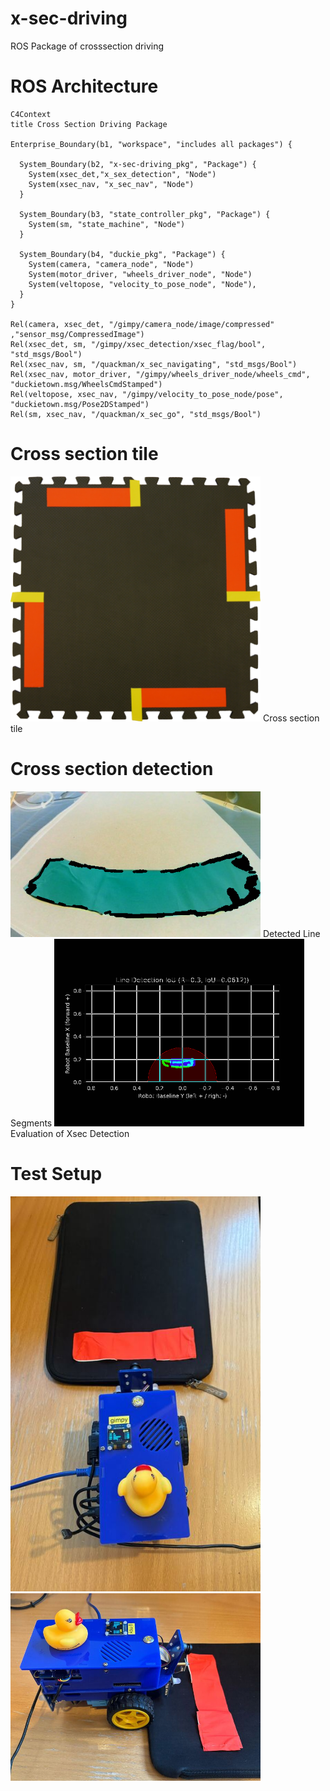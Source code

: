 # x-sec-driving
ROS Package of crosssection driving


# ROS Architecture
```mermaid
C4Context
title Cross Section Driving Package

Enterprise_Boundary(b1, "workspace", "includes all packages") {

  System_Boundary(b2, "x-sec-driving_pkg", "Package") {
    System(xsec_det,"x_sex_detection", "Node")
    System(xsec_nav, "x_sec_nav", "Node")
  }

  System_Boundary(b3, "state_controller_pkg", "Package") {
    System(sm, "state_machine", "Node")
  }

  System_Boundary(b4, "duckie_pkg", "Package") {
    System(camera, "camera_node", "Node")
    System(motor_driver, "wheels_driver_node", "Node")
    System(veltopose, "velocity_to_pose_node", "Node"),
  }
}

Rel(camera, xsec_det, "/gimpy/camera_node/image/compressed" ,"sensor_msg/CompressedImage")
Rel(xsec_det, sm, "/gimpy/xsec_detection/xsec_flag/bool", "std_msgs/Bool")
Rel(xsec_nav, sm, "/quackman/x_sec_navigating", "std_msgs/Bool")
Rel(xsec_nav, motor_driver, "/gimpy/wheels_driver_node/wheels_cmd", "duckietown.msg/WheelsCmdStamped")
Rel(veltopose, xsec_nav, "/gimpy/velocity_to_pose_node/pose", "duckietown.msg/Pose2DStamped")
Rel(sm, xsec_nav, "/quackman/x_sec_go", "std_msgs/Bool")

```

# Cross section tile
<img src="media/4way_4_done.png" width="400" />
Cross section tile

# Cross section detection 
<img src="media/x_sec_detection.png" width="400" />
Detected Line Segments
<img src="media/x_sec_detection_eval.png" width="400" />
Evaluation of Xsec Detection

# Test Setup
<img src="media/img_1656_720.jpg" width="400" />
<img src="media/img_1658_720.jpg" width="400" />

